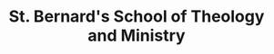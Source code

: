 ---
layout: repo
title: "St. Bernard's School of Theology and Ministry"
id: 22643
permalink: repos/22643/
---